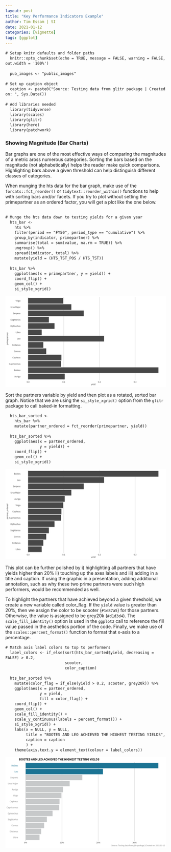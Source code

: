 ```yaml
---
layout: post
title: "Key Performance Indicators Example"
author: Tim Essam | SI
date: 2021-01-12
categories: [vignette]
tags: [ggplot]
---
```


```{r}
# Setup knitr defaults and folder paths
  knitr::opts_chunk$set(echo = TRUE, message = FALSE, warning = FALSE, out.width = '100%')
  
  pub_images <- "public_images"

# Set up caption object
  caption <- paste0("Source: Testing data from glitr package | Created on: ", Sys.Date())
  
# Add libraries needed
  library(tidyverse)
  library(scales)
  library(glitr)
  library(here)
  library(patchwork)
```

### Showing Magnitude (Bar Charts)

Bar graphs are one of the most effective ways of comparing the magnitudes of a metric aross numerous categories. Sorting the bars based on the magnitude (not alphabetically) helps the reader make quick comparisons. Highlighting bars above a given threshold can help distinguish different classes of categories.

When munging the hts data for the bar graph, make use of the `forcats::fct_reorder()` or `tidytext::reorder_within()` functions to help with sorting bars and/or facets. If you try to plot without setting the primepartner as an ordered factor, you will get a plot like the one below.

```{r}

# Munge the hts data down to testing yields for a given year
  hts_bar <- 
    hts %>% 
    filter(period == "FY50", period_type == "cumulative") %>% 
    group_by(indicator, primepartner) %>% 
    summarise(total = sum(value, na.rm = TRUE)) %>% 
    ungroup() %>% 
    spread(indicator, total) %>% 
    mutate(yield = (HTS_TST_POS / HTS_TST)) 

  hts_bar %>% 
    ggplot(aes(x = primepartner, y = yield)) + 
    coord_flip() + 
    geom_col() +
    si_style_xgrid()
```

![Unsorted bar graph](https://github.com/USAID-OHA-SI/pretty_in_grey40K/raw/main/examples/images/Unsorted_bar.png "Unsorted bar graph")

Sort the partners variable by yield and then plot as a rotated, sorted bar graph. Notice that we are using the `si_style_xgrid()` option from the `glitr` package to call baked-in formatting.

```{r}
  hts_bar_sorted <- 
    hts_bar %>% 
    mutate(partner_ordered = fct_reorder(primepartner, yield)) 
  
  hts_bar_sorted %>% 
    ggplot(aes(x = partner_ordered, 
               y = yield)) + 
    coord_flip() + 
    geom_col() +
    si_style_xgrid()
```

![Sorted bar graph](https://github.com/USAID-OHA-SI/pretty_in_grey40K/raw/main/examples/images/Sorted_bar.png "Sorted bar graph")

This plot can be further polished by i) highlighting all partners that have yields higher than 20% ii) touching up the axes labels and iii) adding in a title and caption. If using the graphic in a presentation, adding additional annotation, such as why these two prime partners were such high performers, would be recommended as well.

To highlight the partners that have achieved beyond a given threshold, we create a new variable called color_flag. If the `yield` value is greater than 20%, then we assign the color to be scooter (`#1e87a5`) for those partners. Otherwise, the value is assigned to be grey20k (`#d1d3d4`). The `scale_fill_identity()` option is used in the `ggplot2` call to reference the fill value passed in the aesthetics portion of the code. Finally, we make use of the `scales::percent_format()` function to format that x-axis to a percentage.

```{r}
# Match axis label colors to top to performers
  label_colors <- if_else(sort(hts_bar_sorted$yield, decreasing = FALSE) > 0.2, 
                          scooter, 
                          color_caption)

  hts_bar_sorted %>% 
    mutate(color_flag = if_else(yield > 0.2, scooter, grey20k)) %>% 
    ggplot(aes(x = partner_ordered, 
               y = yield, 
               fill = color_flag)) + 
    coord_flip() + 
    geom_col() +
    scale_fill_identity() +
    scale_y_continuous(labels = percent_format()) +
    si_style_xgrid() +
    labs(x = NULL, y = NULL, 
         title = "BOOTES AND LEO ACHIEVED THE HIGHEST TESTING YIELDS",
         caption = caption
         ) +
    theme(axis.text.y = element_text(colour = label_colors))
```

![Final bar graph with SIEI colors (scooter) incorporate to highlight high performers.](https://github.com/USAID-OHA-SI/pretty_in_grey40K/raw/main/examples/images/bar_chart_example.png "Adorned bar graph")
